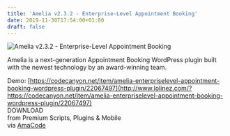 ```yaml
---
title: 'Amelia v2.3.2 - Enterprise-Level Appointment Booking'
date: 2019-11-30T17:54:00+01:00
draft: false
---
```


![Amelia v2.3.2 - Enterprise-Level Appointment Booking](https://www.codelist.cc/uploads/posts/2018-12/1546092678_amelia-v1.4-enterprise-level-appointment-booking.png "Amelia v2.3.2 - Enterprise-Level Appointment Booking")  
  
Amelia is a next-generation Appointment Booking WordPress plugin built with the newest technology by an award-winning team.  
  
Demo: [https://codecanyon.net/item/amelia-enterpriselevel-appointment-booking-wordpress-plugin/22067497](http://www.lolinez.com/?https://codecanyon.net/item/amelia-enterpriselevel-appointment-booking-wordpress-plugin/22067497)  
DOWNLOAD  
from Premium Scripts, Plugins & Mobile  
via [AmaCode](https://amazcode.ooo)